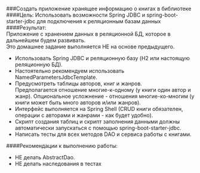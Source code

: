 ###Создать приложение хранящее информацию о книгах в библиотеке  
####Цель:
Использовать возможности Spring JDBC и spring-boot-starter-jdbc для подключения к реляционным базам данных  
####Результат:  
Приложение с хранением данных в реляционной БД, которое в дальнейшем будем развивать.  
Это домашнее задание выполняется НЕ на основе предыдущего.  

* Использовать Spring JDBC и реляционную базу (H2 или настоящую реляционную БД).  
* Настоятельно рекомендуем использовать NamedParametersJdbcTemplate.
* Предусмотреть таблицы авторов, книг и жанров.  
  Предполагается отношение многие-к-одному (у книги один автор и жанр). Опциональное усложнение - отношения многие-ко-многим (у книги может быть много авторов и/или жанров).  
* Интерфейс выполняется на Spring Shell (CRUD книги обязателен, операции с авторами и жанрами - как будет удобно).  
* Скрипт создания таблиц и скрипт заполнения данными должны автоматически запускаться с помощью spring-boot-starter-jdbc.  
* Написать тесты для всех методов DAO и сервиса работы с книгами.  

####Рекомендации к выполнению работы:
* НЕ делать AbstractDao.  
* НЕ делать наследования в тестах  